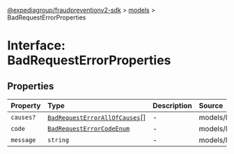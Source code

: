 [@expediagroup/fraudpreventionv2-sdk](../../index.md) > [models](../index.md) > BadRequestErrorProperties

# Interface: BadRequestErrorProperties

## Properties

| Property | Type | Description | Source |
| :------ | :------ | :------ | :------ |
| `causes?` | [`BadRequestErrorAllOfCauses`](../classes/BadRequestErrorAllOfCauses.md)[] | - | models/BadRequestError.ts:70 |
| `code` | [`BadRequestErrorCodeEnum`](../type-aliases/BadRequestErrorCodeEnum.md) | - | models/BadRequestError.ts:68 |
| `message` | `string` | - | models/BadRequestError.ts:69 |
